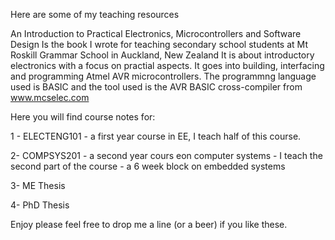 Here are some of my teaching resources 

An Introduction to Practical Electronics, Microcontrollers and Software Design
Is the book I wrote for teaching secondary school students at Mt Roskill Grammar School in Auckland, New Zealand
It is about introductory electronics with a focus on practial aspects.
It goes into building, interfacing and programming Atmel AVR microcontrollers.
The programmng language used is BASIC and the tool used is the AVR BASIC cross-compiler from www.mcselec.com

Here you will find course notes for:

  1 - ELECTENG101 - a first year course in EE, I teach half of this course.
  
  2-  COMPSYS201 - a second year cours eon computer systems - I teach the second part of the course - a 6 week block on embedded systems 
  
  3- ME Thesis
  
  4- PhD Thesis

Enjoy 
please feel free to drop me a line (or a beer) if you like these.
